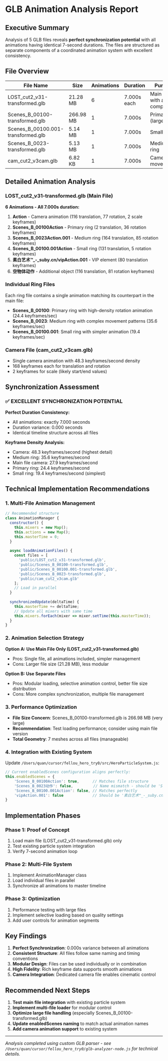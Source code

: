# GLB Animation Analysis Report

## Executive Summary

Analysis of 5 GLB files reveals **perfect synchronization potential** with all animations having identical 7-second durations. The files are structured as separate components of a coordinated animation system with excellent consistency.

## File Overview

| File Name | Size | Animations | Duration | Purpose |
|-----------|------|------------|----------|---------|
| LOST_cut2_v31-transformed.glb | 21.28 MB | 6 | 7.000s each | Main scene with all components |
| Scenes_B_00100-transformed.glb | 266.98 MB | 1 | 7.000s | Primary ring (largest file) |
| Scenes_B_00100.001-transformed.glb | 5.14 MB | 1 | 7.000s | Small ring |
| Scenes_B_0023-transformed.glb | 5.13 MB | 1 | 7.000s | Medium ring |
| cam_cut2_v3cam.glb | 6.82 KB | 1 | 7.000s | Camera movements |

## Detailed Animation Analysis

### LOST_cut2_v31-transformed.glb (Main File)
**6 Animations - All 7.000s duration:**
1. **Action** - Camera animation (116 translation, 77 rotation, 2 scale keyframes)
2. **Scenes_B_00100Action** - Primary ring (2 translation, 36 rotation keyframes)
3. **Scenes_B_0023Action.001** - Medium ring (164 translation, 85 rotation keyframes)
4. **Scenes_B_00100.001Action** - Small ring (131 translation, 5 rotation keyframes)
5. **素白艺术™_-_suby.cn/vipAction.001** - VIP element (80 translation keyframes)
6. **空物体动作** - Additional object (116 translation, 81 rotation keyframes)

### Individual Ring Files
Each ring file contains a single animation matching its counterpart in the main file:

- **Scenes_B_00100**: Primary ring with high-density rotation animation (24.4 keyframes/sec)
- **Scenes_B_0023**: Medium ring with complex movement patterns (35.6 keyframes/sec)
- **Scenes_B_00100.001**: Small ring with simpler animation (19.4 keyframes/sec)

### Camera File (cam_cut2_v3cam.glb)
- Single camera animation with 48.3 keyframes/second density
- 168 keyframes each for translation and rotation
- 2 keyframes for scale (likely start/end values)

## Synchronization Assessment

### ✅ EXCELLENT SYNCHRONIZATION POTENTIAL

**Perfect Duration Consistency:**
- All animations: exactly 7.000 seconds
- Duration variance: 0.000 seconds
- Identical timeline structure across all files

**Keyframe Density Analysis:**
- Camera: 48.3 keyframes/second (highest detail)
- Medium ring: 35.6 keyframes/second
- Main file camera: 27.9 keyframes/second
- Primary ring: 24.4 keyframes/second
- Small ring: 19.4 keyframes/second (simplest)

## Technical Implementation Recommendations

### 1. Multi-File Animation Management
```javascript
// Recommended structure
class AnimationManager {
  constructor() {
    this.mixers = new Map();
    this.actions = new Map();
    this.masterTime = 0;
  }
  
  async loadAnimationFiles() {
    const files = [
      'public/LOST_cut2_v31-transformed.glb',
      'public/Scenes_B_00100-transformed.glb',
      'public/Scenes_B_00100.001-transformed.glb',
      'public/Scenes_B_0023-transformed.glb',
      'public/cam_cut2_v3cam.glb'
    ];
    // Load in parallel
  }
  
  synchronizedUpdate(deltaTime) {
    this.masterTime += deltaTime;
    // Update all mixers with same time
    this.mixers.forEach(mixer => mixer.setTime(this.masterTime));
  }
}
```

### 2. Animation Selection Strategy
**Option A: Use Main File Only (LOST_cut2_v31-transformed.glb)**
- Pros: Single file, all animations included, simpler management
- Cons: Larger file size (21.28 MB), less modular

**Option B: Use Separate Files**
- Pros: Modular loading, selective animation control, better file size distribution
- Cons: More complex synchronization, multiple file management

### 3. Performance Optimization
- **File Size Concern**: Scenes_B_00100-transformed.glb is 266.98 MB (very large)
- **Recommendation**: Test loading performance; consider using main file version
- **Total Geometry**: 7 meshes across all files (manageable)

### 4. Integration with Existing System
Update `/Users/quan/cursor/fellou_hero_try0/src/HeroParticleSystem.js`:

```javascript
// Current enabledScenes configuration aligns perfectly:
this.enabledScenes = {
    'Scenes_B_00100Action': true,      // Matches file structure
    'Scenes_B_0023动作': false,         // Name mismatch - should be 'Scenes_B_0023Action.001'
    'Scenes_B_00100.001Action': false, // Matches perfectly
    'vipAction.001': false             // Should be '素白艺术™_-_suby.cn/vipAction.001'
}
```

## Implementation Phases

### Phase 1: Proof of Concept
1. Load main file (LOST_cut2_v31-transformed.glb) only
2. Test existing particle system integration
3. Verify 7-second animation loop

### Phase 2: Multi-File System
1. Implement AnimationManager class
2. Load individual files in parallel
3. Synchronize all animations to master timeline

### Phase 3: Optimization
1. Performance testing with large files
2. Implement selective loading based on quality settings
3. Add user controls for animation segments

## Key Findings

1. **Perfect Synchronization**: 0.000s variance between all animations
2. **Consistent Structure**: All files follow same naming and timing conventions
3. **Modular Design**: Files can be used individually or in combination
4. **High Fidelity**: Rich keyframe data supports smooth animations
5. **Camera Integration**: Dedicated camera file enables cinematic control

## Recommended Next Steps

1. **Test main file integration** with existing particle system
2. **Implement multi-file loader** for modular control
3. **Optimize large file handling** (especially Scenes_B_00100-transformed.glb)
4. **Update enabledScenes naming** to match actual animation names
5. **Add camera animation support** to existing system

---

*Analysis completed using custom GLB parser - see `/Users/quan/cursor/fellou_hero_try0/glb-analyzer-node.js` for technical details.*